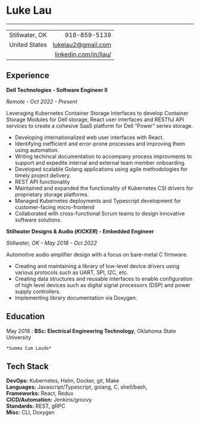 Luke Lau
============================

----------------------------

|                   |                                                       |
| :---------------- | ----------------------------------------------------: |
| Stillwater, OK    | 918-859-5139                                          |
| United States     | <lukelau2@gmail.com>                                  |
|                   | [linkedin.com/in/llau/](https://linkedin.com/in/llau) |

Experience
----------

**Dell Technologies - Software Engineer II**

_Remote - Oct 2022 - Present_

Leveraging Kubernetes Container Storage Interfaces to develop Container Storage Modules for Dell storage, React user interfaces
and RESTful API services to create a cohesive SaaS platform for
Dell “Power” series storage.

*   Developing internationalized web user interfaces with React.
*   Identifying inefficient and error-prone processes and improving them
    using automation.
*   Writing techincal documentation to accompany process improvments to
    support and expedite internal and external team member onboarding.
*   Developed scalable Golang applications using agile methodologies
    for timely project delivery.
*   REST API functionality 
*   Maintained and expanded the functionality of Kubernetes CSI drivers
    for proprietary storage platforms.
*   Managed Kubernetes deployments and Typescript development for
    customer-facing micro-frontend
*   Collaborated with cross-functional Scrum teams to design innovative
    software solutions.

**Stillwater Designs & Audio (_KICKER_) - Embedded Engineer**

_Stillwater, OK - May 2018 - Oct 2022_

Automotive audio amplifier design with a focus on bare-metal C firmware.

*   Creating and maintaining a library of low-level device drivers using 
    various protocols such as UART, SPI, I2C, etc.
*   Creating data structures and reusable interfaces to enable configuration
    of high level devices such as digital signal processors (DSP) and power supply
    controllers.
*   Implementing library documentation via Doxygen.

Education
---------

May 2018
:   **BSc: Electrical Engineering Technology**, Oklahoma State University

    *Summa Cum Laude*

Tech Stack
----------

**DevOps:** Kubernetes, Helm, Docker, git, Make  
**Languages:** Javascript/Typescript, golang, C, shell/bash,  
**Frameworks:** React, Redux  
**CICD/Automation:** Jenkins/groovy  
**Standards:** REST, gRPC  
**Misc:** CLI, Doxygen